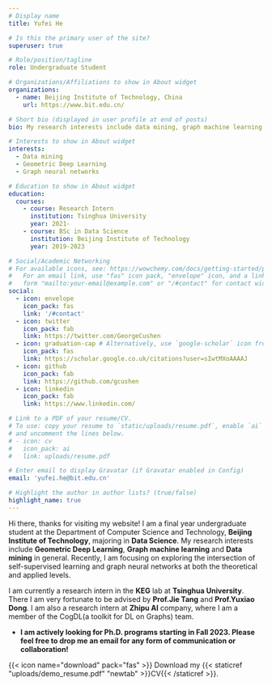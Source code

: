 ```yaml
---
# Display name
title: Yufei He

# Is this the primary user of the site?
superuser: true

# Role/position/tagline
role: Undergraduate Student

# Organizations/Affiliations to show in About widget
organizations:
  - name: Beijing Institute of Technology, China
    url: https://www.bit.edu.cn/

# Short bio (displayed in user profile at end of posts)
bio: My research interests include data mining, graph machine learning and graph neural networks.

# Interests to show in About widget
interests:
  - Data mining
  - Geometric Deep Learning
  - Graph neural networks

# Education to show in About widget
education:
  courses:
    - course: Research Intern
      institution: Tsinghua University
      year: 2021-
    - course: BSc in Data Science
      institution: Beijing Institute of Technology
      year: 2019-2023

# Social/Academic Networking
# For available icons, see: https://wowchemy.com/docs/getting-started/page-builder/#icons
#   For an email link, use "fas" icon pack, "envelope" icon, and a link in the
#   form "mailto:your-email@example.com" or "/#contact" for contact widget.
social:
  - icon: envelope
    icon_pack: fas
    link: '/#contact'
  - icon: twitter
    icon_pack: fab
    link: https://twitter.com/GeorgeCushen
  - icon: graduation-cap # Alternatively, use `google-scholar` icon from `ai` icon pack
    icon_pack: fas
    link: https://scholar.google.co.uk/citations?user=sIwtMXoAAAAJ
  - icon: github
    icon_pack: fab
    link: https://github.com/gcushen
  - icon: linkedin
    icon_pack: fab
    link: https://www.linkedin.com/

# Link to a PDF of your resume/CV.
# To use: copy your resume to `static/uploads/resume.pdf`, enable `ai` icons in `params.toml`,
# and uncomment the lines below.
# - icon: cv
#   icon_pack: ai
#   link: uploads/resume.pdf

# Enter email to display Gravatar (if Gravatar enabled in Config)
email: 'yufei.he@bit.edu.cn'

# Highlight the author in author lists? (true/false)
highlight_name: true
---
```

Hi there, thanks for visiting my website! I am a final year undergraduate student at the Department of Computer Science and Technology, **Beijing Institute of Technology**, majoring in **Data Science**. My research interests include **Geometric Deep Learning**, **Graph machine learning** and **Data mining** in general. Recently, I am focusing on exploring the intersection of self-supervised learning and graph neural networks at both the theoretical and applied levels.

I am currently a research intern in the **KEG** lab at **Tsinghua University**. There I am very fortunate to be advised by **Prof.Jie Tang** and **Prof.Yuxiao Dong**. I am also a research intern at **Zhipu AI** company, where I am a member of the CogDL(a toolkit for DL on Graphs) team.

* **I am actively looking for Ph.D. programs starting in Fall 2023. Please feel free to drop me an email for any form of communication or collaboration!**

{{< icon name="download" pack="fas" >}} Download my {{< staticref "uploads/demo_resume.pdf" "newtab" >}}CV{{< /staticref >}}.
